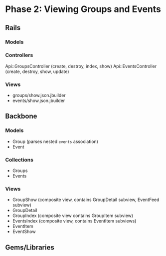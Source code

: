 # Phase 2: Viewing Groups and Events

## Rails
### Models

### Controllers
Api::GroupsController (create, destroy, index, show)
Api::EventsController (create, destroy, show, update)

### Views
* groups/show.json.jbuilder
* events/show.json.jbuilder

## Backbone
### Models
* Group (parses nested `events` association)
* Event

### Collections
* Groups
* Events

### Views
* GroupShow (composite view, contains GroupDetail subview, EventFeed subview)
* GroupDetail
* GroupIndex (composite view contains GroupItem subview)
* EventsIndex (composite view, contains EventItem subviews)
* EventItem
* EventShow


## Gems/Libraries
